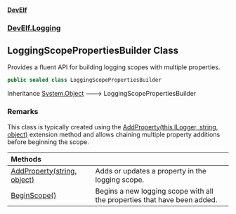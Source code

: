 #### [DevElf](README.md 'README')
### [DevElf\.Logging](DevElf.Logging.md 'DevElf\.Logging')

## LoggingScopePropertiesBuilder Class

Provides a fluent API for building logging scopes with multiple properties\.

```csharp
public sealed class LoggingScopePropertiesBuilder
```

Inheritance [System\.Object](https://learn.microsoft.com/en-us/dotnet/api/system.object 'System\.Object') &#129106; LoggingScopePropertiesBuilder

### Remarks
This class is typically created using the [AddProperty\(this ILogger, string, object\)](LoggerExtensions.AddProperty.3HF6MS7LG9TTAZCXIBRQIVMY8.md 'DevElf\.Logging\.LoggerExtensions\.AddProperty\(this Microsoft\.Extensions\.Logging\.ILogger, string, object\)') extension method
and allows chaining multiple property additions before beginning the scope\.

| Methods | |
| :--- | :--- |
| [AddProperty\(string, object\)](LoggingScopePropertiesBuilder.AddProperty.ECT6GIFQ7YQ2WQEOEILC883U4.md 'DevElf\.Logging\.LoggingScopePropertiesBuilder\.AddProperty\(string, object\)') | Adds or updates a property in the logging scope\. |
| [BeginScope\(\)](LoggingScopePropertiesBuilder.BeginScope().md 'DevElf\.Logging\.LoggingScopePropertiesBuilder\.BeginScope\(\)') | Begins a new logging scope with all the properties that have been added\. |
